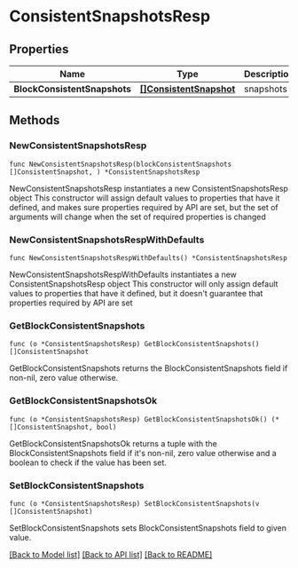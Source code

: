 # ConsistentSnapshotsResp

## Properties

Name | Type | Description | Notes
------------ | ------------- | ------------- | -------------
**BlockConsistentSnapshots** | [**[]ConsistentSnapshot**](ConsistentSnapshot.md) | snapshots | 

## Methods

### NewConsistentSnapshotsResp

`func NewConsistentSnapshotsResp(blockConsistentSnapshots []ConsistentSnapshot, ) *ConsistentSnapshotsResp`

NewConsistentSnapshotsResp instantiates a new ConsistentSnapshotsResp object
This constructor will assign default values to properties that have it defined,
and makes sure properties required by API are set, but the set of arguments
will change when the set of required properties is changed

### NewConsistentSnapshotsRespWithDefaults

`func NewConsistentSnapshotsRespWithDefaults() *ConsistentSnapshotsResp`

NewConsistentSnapshotsRespWithDefaults instantiates a new ConsistentSnapshotsResp object
This constructor will only assign default values to properties that have it defined,
but it doesn't guarantee that properties required by API are set

### GetBlockConsistentSnapshots

`func (o *ConsistentSnapshotsResp) GetBlockConsistentSnapshots() []ConsistentSnapshot`

GetBlockConsistentSnapshots returns the BlockConsistentSnapshots field if non-nil, zero value otherwise.

### GetBlockConsistentSnapshotsOk

`func (o *ConsistentSnapshotsResp) GetBlockConsistentSnapshotsOk() (*[]ConsistentSnapshot, bool)`

GetBlockConsistentSnapshotsOk returns a tuple with the BlockConsistentSnapshots field if it's non-nil, zero value otherwise
and a boolean to check if the value has been set.

### SetBlockConsistentSnapshots

`func (o *ConsistentSnapshotsResp) SetBlockConsistentSnapshots(v []ConsistentSnapshot)`

SetBlockConsistentSnapshots sets BlockConsistentSnapshots field to given value.



[[Back to Model list]](../README.md#documentation-for-models) [[Back to API list]](../README.md#documentation-for-api-endpoints) [[Back to README]](../README.md)


